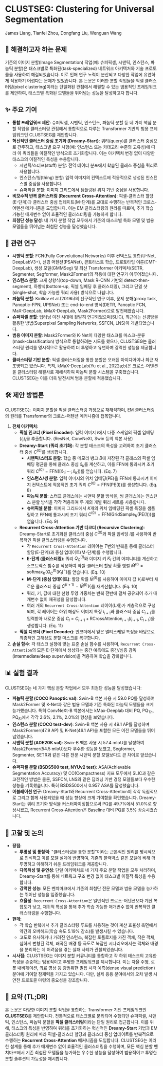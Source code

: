 # CLUSTSEG: Clustering for Universal Segmentation

James Liang, Tianfei Zhou, Dongfang Liu, Wenguan Wang

## 🧩 해결하고자 하는 문제

기존의 이미지 분할(Image Segmentation) 작업(예: 슈퍼픽셀, 시맨틱, 인스턴스, 파놉틱 분할)은 태스크별로 특화된(task-specialized) 네트워크 아키텍처와 기술 프로토콜을 사용하여 해결되었습니다. 이로 인해 연구 노력이 분산되고 다양한 작업에 유연하게 적용하기 어렵다는 문제가 있었습니다. 본 논문은 이러한 분할 작업들을 픽셀 클러스터링(pixel clustering)이라는 단일화된 관점에서 해결할 수 있는 범용적인 프레임워크를 제안하여, 태스크별 특화된 모델들을 뛰어넘는 성능을 달성하고자 합니다.

## ✨ 주요 기여

* **통합 프레임워크 제안**: 슈퍼픽셀, 시맨틱, 인스턴스, 파놉틱 분할 등 네 가지 핵심 분할 작업을 클러스터링 관점에서 통합적으로 다루는 Transformer 기반의 범용 프레임워크인 CLUSTSEG를 제안합니다.
* **혁신적인 클러스터 중심 초기화 (Dreamy-Start)**: 쿼리(query)를 클러스터 중심으로 간주하고, 태스크별 요구 사항(예: 인스턴스 또는 카테고리 수준의 고유성)에 따라 이 쿼리들을 이질적인 방식으로 초기화합니다. 이는 아키텍처 변경 없이 다양한 태스크의 이질적인 특성을 수용합니다.
  * 시맨틱/스터프(stuff) 분할: 전역 데이터 분포에서 학습된 클래스 중심을 쿼리로 사용합니다.
  * 인스턴스/씽(thing) 분할: 입력 이미지의 컨텍스트에 적응적으로 생성된 인스턴스별 중심을 사용합니다.
  * 슈퍼픽셀 분할: 이미지 그리드에서 샘플링된 위치 기반 중심을 사용합니다.
* **비모수적 반복 클러스터링 (Recurrent Cross-Attention)**: 픽셀-클러스터 할당(E-단계)과 클러스터 중심 업데이트(M-단계)를 교대로 수행하는 반복적인 크로스-어텐션 메커니즘을 도입합니다. 이는 EM 클러스터링의 원리를 따르며, 추가 학습 가능한 매개변수 없이 효율적인 클러스터링을 가능하게 합니다.
* **최첨단 성능 달성**: 네 가지 분할 작업 모두에서 기존의 태스크별 특화 모델 및 범용 모델들을 뛰어넘는 최첨단 성능을 달성했습니다.

## 📎 관련 연구

* **시맨틱 분할**: FCN(Fully Convolutional Networks) 이후 컨텍스트 통합(U-Net, DeepLabV3+), 신경 어텐션(PSANet), 콘트라스트 학습, 프로토타입 이론(CMT-DeepLab), 생성 모델(GMMSeg) 및 최신 Transformer 아키텍처(SETR, Segmenter, Segformer, Mask2Former)의 적용에 대한 연구가 이루어졌습니다.
* **인스턴스 분할**: 크게 상향식(top-down, Mask R-CNN 기반의 detect-then-segment), 하향식(bottom-up, 픽셀 임베딩 후 클러스터링), 그리고 단일 샷(single-shot, 학습 가능한 쿼리 사용) 방식으로 나뉩니다.
* **파놉틱 분할**: Kirillov et al.(2019b)의 선구적인 연구 이후, 문제 분해(proxy task, Panoptic-FPN, UPSNet) 또는 end-to-end 방식(DETR, Panoptic FCN, MaX-DeepLab, kMaX-DeepLab, Mask2Former)으로 발전해왔습니다.
* **슈퍼픽셀 분할**: 딥러닝 이전 시대에 활발히 연구되었으며(SLIC), 최근에는 신경망을 활용한 방법(Superpixel Sampling Networks, SSFCN, LNS)이 개발되었습니다.
* **범용 이미지 분할**: Mask2Former와 K-Net이 다양한 태스크를 마스크-분류(mask-classification) 방식으로 통합하려는 시도를 했으나, CLUSTSEG는 클러스터링 원리를 명시적으로 활용하여 더 투명하고 유연하며 강력한 성능을 제공합니다.
* **클러스터링 기반 분할**: 픽셀 클러스터링을 통한 분할은 오래된 아이디어이나 최근 재조명되고 있습니다. 특히, kMaX-DeepLab(Yu et al., 2022a;b)은 크로스-어텐션을 클러스터링 해결사로 재해석하여 파놉틱 분할 시스템을 구축했습니다. CLUSTSEG는 이를 더욱 발전시켜 범용 분할에 적용했습니다.

## 🛠️ 제안 방법론

CLUSTSEG는 이미지 분할을 픽셀 클러스터링 과정으로 재해석하며, EM 클러스터링의 원리를 Transformer의 크로스-어텐션 메커니즘에 접목합니다.

1. **전체 아키텍처**:
    * **픽셀 인코더 (Pixel Encoder)**: 입력 이미지 $I$에서 다중 스케일의 픽셀 임베딩 $\{I_l\}_l$을 추출합니다. (ResNet, ConvNeXt, Swin 등의 백본 사용)
    * **Dreamy-Start (쿼리 초기화)**: 각 분할 태스크의 특성을 고려하여 초기 클러스터 중심 $C^{(0)}$를 생성합니다.
        * **시맨틱/스터프 분할**: 학습 중 메모리 뱅크 $B$에 저장된 각 클래스의 픽셀 임베딩 평균을 통해 클래스 중심 $\bar{x}_k$를 계산하고, 이를 FFN에 통과시켜 초기 쿼리 $C^{(0)} = \text{FFN}([\bar{x}_1; \cdots; \bar{x}_K])$를 얻습니다. (Eq. 7)
        * **인스턴스/씽 분할**: 입력 이미지의 위치 임베딩(PE)을 FFN에 통과시켜 이미지 컨텍스트에 적응적인 초기 쿼리 $C^{(0)} = \text{FFN}(\text{PE}(I))$를 생성합니다. (Eq. 8)
        * **파놉틱 분할**: 스터프 클래스에는 시맨틱 분할 방식을, 씽 클래스에는 인스턴스 분할 방식을 각각 적용하여 두 개의 개별 쿼리 세트를 사용합니다.
        * **슈퍼픽셀 분할**: 이미지 그리드에서 $K$개의 위치 임베딩된 픽셀 특징을 샘플링하고 FFN에 통과시켜 초기 쿼리 $C^{(0)} = \text{FFN}(\text{GridSample}_K(\text{PE}(I)))$를 얻습니다. (Eq. 9)
    * **Recurrent Cross-Attention 기반 디코더 (Recursive Clustering)**: Dreamy-Start로 초기화된 클러스터 중심 $C^{(0)}$와 픽셀 임베딩 $I$를 사용하여 반복적인 픽셀 클러스터링을 수행합니다.
        * 각 `Recurrent Cross-Attention` 레이어는 $T$번의 반복을 통해 클러스터 할당(E-단계)과 중심 업데이트(M-단계)를 수행합니다.
        * **E-단계 (클러스터링)**: 쿼리 $Q_C^{(t)}$와 이미지 키 $K_I$ 간의 어피니티를 계산하고 소프트맥스 함수를 적용하여 픽셀-클러스터 할당 확률 행렬 $\hat{M}^{(t)} = \text{softmax}_K(Q_C^{(t)}(K_I)^>)$를 얻습니다. (Eq. 10)
        * **M-단계 (중심 업데이트)**: 할당 확률 $\hat{M}^{(t)}$를 사용하여 이미지 값 $V_I$로부터 새로운 클러스터 중심 $C^{(t+1)} = \hat{M}^{(t)} V_I$를 재계산합니다. (Eq. 10)
        * 쿼리, 키, 값에 대한 선형 투영 가중치는 반복 전반에 걸쳐 공유되어 추가 매개변수 없이 재귀성을 달성합니다.
        * 여러 개의 `Recurrent Cross-Attention` 레이어($L$개)가 계층적으로 구성되며, 각 레이어는 하위 해상도 이미지 특징 $I_{l+1}$와 클러스터 중심 $C_{l+1}$를 입력받아 새로운 중심 $C_l = C_{l+1} + \text{RCrossAttention}_{l+1}(I_{l+1}, C_{l+1})$을 생성합니다. (Eq. 11)
    * **픽셀 디코더 (Pixel Decoder)**: 인코더에서 얻은 멀티스케일 특징을 바탕으로 최종적인 고해상도 분할 마스크를 복구합니다.
2. **손실 함수**: 각 태스크 설정에 맞는 표준 손실 함수를 사용하며, `Recurrent Cross-Attention`의 모든 E-단계에서 생성되는 중간 예측에도 중간/심층 감독(intermediate/deep supervision)을 적용하여 학습을 강화합니다.

## 📊 실험 결과

CLUSTSEG는 네 가지 핵심 분할 작업에서 모두 최첨단 성능을 달성했습니다:

* **파놉틱 분할 (COCO Panoptic val)**: Swin-B 백본 사용 시 59.0 PQ를 달성하여 Mask2Former 및 K-Net과 같은 범용 모델과 기존 특화된 파놉틱 모델들을 크게 능가했습니다. 특히 ConvNeXt-B 백본에서는 kMax-Deeplab 대비 PQ, PQ$_{Th}$, PQ$_{St}$에서 각각 2.6%, 2.1%, 2.0%의 향상을 보였습니다.
* **인스턴스 분할 (COCO test-dev)**: Swin-B 백본 사용 시 49.1 AP를 달성하며 Mask2Former(47.9 AP) 및 K-Net(46.1 AP)을 포함한 모든 이전 모델들을 뛰어넘었습니다.
* **시맨틱 분할 (ADE20K val)**: Swin-B 백본 사용 시 57.4 mIoU를 달성하여 Mask2Former(54.5 mIoU)보다 우수한 성능을 보였고, Segformer, Segmenter, SETR과 같은 다른 전문 시맨틱 분할 모델보다도 큰 차이로 앞섰습니다.
* **슈퍼픽셀 분할 (BSDS500 test, NYUv2 test)**: ASA(Achievable Segmentation Accuracy) 및 CO(Compactness) 지표 모두에서 SLIC과 같은 고전적인 방법은 물론, SSFCN, LNS와 같은 딥러닝 기반 경쟁 모델들보다 우수한 성능을 기록했습니다. 특히 BSDS500에서 0.957 ASA를 달성했습니다.
* **어블레이션 연구**: Dreamy-Start와 Recurrent Cross-Attention이 각각 독립적으로 그리고 함께 사용되었을 때 성능 향상에 크게 기여함을 확인했습니다. Dreamy-Start는 쿼리 초기화 방식을 커스터마이징함으로써 PQ를 49.7%에서 51.0%로 향상시켰고, Recurrent Cross-Attention은 Baseline 대비 PQ를 3.5% 상승시켰습니다.

## 🧠 고찰 및 논의

* **장점**:
  * **투명성 및 통찰력**: "클러스터링을 통한 분할"이라는 근본적인 원리를 명시적으로 인식하고 이를 모델 설계에 반영하여, 기존의 블랙박스 같은 모델에 비해 더 투명하고 이해하기 쉬운 프레임워크를 제공합니다.
  * **다목적성 및 유연성**: 단일 아키텍처로 네 가지 주요 분할 작업을 모두 처리하며, Dreamy-Start를 통해 네트워크 구조 변경 없이 태스크별 이질적 특성을 수용합니다.
  * **강력한 성능**: 모든 벤치마크에서 기존의 최첨단 전문 모델과 범용 모델을 능가하는 뛰어난 성능을 입증했습니다.
  * **효율성**: `Recurrent Cross-Attention`은 일반적인 크로스-어텐션보다 계산 복잡도가 낮고, 재귀적 특성을 통해 추가 학습 가능한 매개변수 없이 반복적인 클러스터링을 수행합니다.
* **한계**:
  * 각 학습 반복에서 추가 클러스터링 루프를 사용하는 것이 계산 효율성 측면에서 약간의 오버헤드(학습 속도 5.19% 감소)를 발생시킬 수 있습니다.
  * 고도로 유사하거나 가려진 인스턴스, 복잡한 토폴로지를 가진 객체, 작은 객체, 심하게 변형된 객체, 왜곡된 배경 등 극도로 복잡한 시나리오에서는 객체와 배경을 분리하는 데 어려움을 겪는 실패 사례가 관찰되었습니다.
* **시사점**: CLUSTSEG는 이미지 분할 커뮤니티를 통합하고 각 하위 태스크의 고유한 특성을 존중하는 범용적이고 투명한 프레임워크를 제시합니다. 이는 자율 주행, 로봇 내비게이션, 의료 영상 등 광범위한 밀집 시각 예측(dense visual prediction) 분야에 기여할 잠재력을 가지고 있습니다. 다만, 실제 응용 분야에서의 오차 발생 시 안전 프로토콜 마련의 중요성을 강조합니다.

## 📌 요약 (TL;DR)

본 논문은 다양한 이미지 분할 작업을 통합하는 Transformer 기반 프레임워크인 **CLUSTSEG**를 제안합니다. 전통적으로 태스크별로 분리되어 수행되던 슈퍼픽셀, 시맨틱, 인스턴스, 파놉틱 분할을 **픽셀 클러스터링**이라는 단일 원리로 접근합니다. 이를 위해, 태스크의 특성을 반영하여 쿼리를 초기화하는 혁신적인 **Dreamy-Start** 기법과 EM 클러스터링 원리에 따라 픽셀-클러스터 할당과 클러스터 중심 업데이트를 반복적으로 수행하는 **Recurrent Cross-Attention** 메커니즘을 도입합니다. CLUSTSEG는 이러한 설계를 통해 추가 매개변수 없이 효율적인 클러스터링을 수행하며, 모든 핵심 분할 벤치마크에서 기존 최첨단 모델들을 능가하는 우수한 성능을 달성하여 범용적이고 투명한 분할 솔루션의 가능성을 제시합니다.

